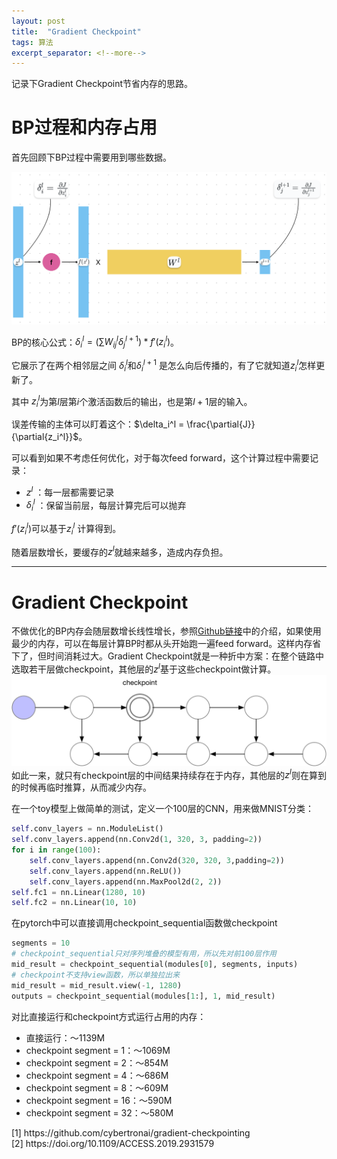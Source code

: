 ```yaml
---
layout: post
title:  "Gradient Checkpoint"
tags: 算法
excerpt_separator: <!--more-->
---
```

记录下Gradient Checkpoint节省内存的思路。<!--more-->
# BP过程和内存占用

首先回顾下BP过程中需要用到哪些数据。

![BP](/_posts/BP.png)

BP的核心公式：$\delta_i^l=(\sum W^l_{ij}\delta_j^{l+1})*f'(z_i^l)$。

它展示了在两个相邻层之间 $\delta_i^l$和$\delta_i^{l+1}$ 是怎么向后传播的，有了它就知道$z_i^l$怎样更新了。


其中 $z_i^l$为第$l$层第$i$个激活函数后的输出，也是第$l+1$层的输入。

误差传输的主体可以盯着这个：$\delta_i^l = \frac{\partial{J}}{\partial{z_i^l}}$。

可以看到如果不考虑任何优化，对于每次feed forward，这个计算过程中需要记录：

- $z^l$  ：每一层都需要记录
- $\delta_i^l$ ：保留当前层，每层计算完后可以抛弃

$f'(z_i^l)$可以基于$z_i^l$ 计算得到。

随着层数增长，要缓存的$z^l$就越来越多，造成内存负担。

<!-- $f(z^l)$

$z^l$

$z^{l+1}$

$\delta_j^{l+1} = \frac{\partial{J}}{\partial{z_j^{l+1}}}$ -->

---

# Gradient Checkpoint
不做优化的BP内存会随层数增长线性增长，参照[Github链接](#1)中的介绍，如果使用最少的内存，可以在每层计算BP时都从头开始跑一遍feed forward。这样内存省下了，但时间消耗过大。Gradient Checkpoint就是一种折中方案：在整个链路中选取若干层做checkpoint，其他层的$z^l$基于这些checkpoint做计算。
![checkpint](/_posts/checkpoint.png)
如此一来，就只有checkpoint层的中间结果持续存在于内存，其他层的$z^l$则在算到的时候再临时推算，从而减少内存。

在一个toy模型上做简单的测试，定义一个100层的CNN，用来做MNIST分类：
```python
self.conv_layers = nn.ModuleList()
self.conv_layers.append(nn.Conv2d(1, 320, 3, padding=2))
for i in range(100):
    self.conv_layers.append(nn.Conv2d(320, 320, 3,padding=2))
    self.conv_layers.append(nn.ReLU())
    self.conv_layers.append(nn.MaxPool2d(2, 2))
self.fc1 = nn.Linear(1280, 10)
self.fc2 = nn.Linear(10, 10)
```
在pytorch中可以直接调用checkpoint_sequential函数做checkpoint
```python
segments = 10
# checkpoint_sequential只对序列堆叠的模型有用，所以先对前100层作用
mid_result = checkpoint_sequential(modules[0], segments, inputs)
# checkpoint不支持view函数，所以单独拉出来
mid_result = mid_result.view(-1, 1280)
outputs = checkpoint_sequential(modules[1:], 1, mid_result)
```
对比直接运行和checkpoint方式运行占用的内存：
- 直接运行：～1139M
- checkpoint segment = 1：～1069M
- checkpoint segment = 2：～854M
- checkpoint segment = 4：～686M
- checkpoint segment = 8：～609M
- checkpoint segment = 16：～590M
- checkpoint segment = 32：～580M


<div id="1">[1] https://github.com/cybertronai/gradient-checkpointing </div>
<div id="2">[2] https://doi.org/10.1109/ACCESS.2019.2931579 </div>


